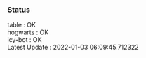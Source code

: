 ### Status


table : OK  
hogwarts : OK  
icy-bot : OK  
Latest Update : 2022-01-03 06:09:45.712322
